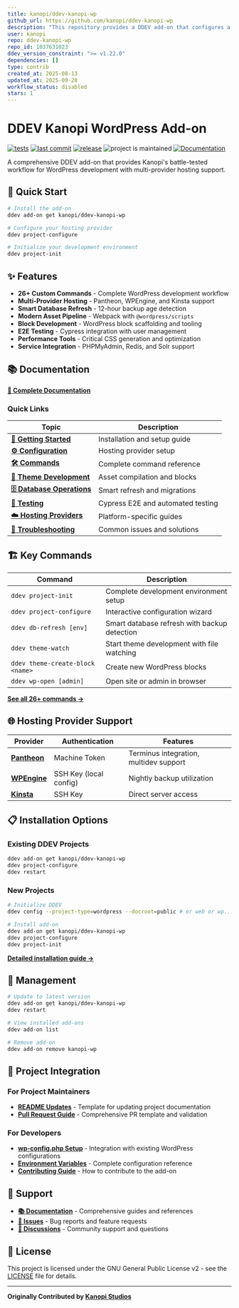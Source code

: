 ```yaml
---
title: kanopi/ddev-kanopi-wp
github_url: https://github.com/kanopi/ddev-kanopi-wp
description: "This repository provides a DDEV add-on that configures a WordPress development environment with Kanopi's standard tooling and workflows."
user: kanopi
repo: ddev-kanopi-wp
repo_id: 1037631023
ddev_version_constraint: ">= v1.22.0"
dependencies: []
type: contrib
created_at: 2025-08-13
updated_at: 2025-09-28
workflow_status: disabled
stars: 1
---
```


# DDEV Kanopi WordPress Add-on

[![tests](https://github.com/kanopi/ddev-kanopi-wp/actions/workflows/test.yml/badge.svg?branch=main)](https://github.com/kanopi/ddev-kanopi-wp/actions/workflows/test.yml?query=branch%3Amain)
[![last commit](https://img.shields.io/github/last-commit/kanopi/ddev-kanopi-wp)](https://github.com/kanopi/ddev-kanopi-wp/commits)
[![release](https://img.shields.io/github/v/release/kanopi/ddev-kanopi-wp)](https://github.com/kanopi/ddev-kanopi-wp/releases/latest)
![project is maintained](https://img.shields.io/maintenance/yes/2025.svg)
[![Documentation](https://img.shields.io/badge/docs-mkdocs-blue.svg)](https://kanopi.github.io/ddev-kanopi-wp/)

A comprehensive DDEV add-on that provides Kanopi's battle-tested workflow for WordPress development with multi-provider hosting support.

## 🚀 Quick Start

```bash
# Install the add-on
ddev add-on get kanopi/ddev-kanopi-wp

# Configure your hosting provider
ddev project-configure

# Initialize your development environment
ddev project-init
```

## ✨ Features

- **26+ Custom Commands** - Complete WordPress development workflow
- **Multi-Provider Hosting** - Pantheon, WPEngine, and Kinsta support
- **Smart Database Refresh** - 12-hour backup age detection
- **Modern Asset Pipeline** - Webpack with `@wordpress/scripts`
- **Block Development** - WordPress block scaffolding and tooling
- **E2E Testing** - Cypress integration with user management
- **Performance Tools** - Critical CSS generation and optimization
- **Service Integration** - PHPMyAdmin, Redis, and Solr support

## 📚 Documentation

**[📖 Complete Documentation](https://kanopi.github.io/ddev-kanopi-wp/)**

### Quick Links

| Topic | Description |
|-------|-------------|
| **[🏁 Getting Started](https://kanopi.github.io/ddev-kanopi-wp/installation/)** | Installation and setup guide |
| **[⚙️ Configuration](https://kanopi.github.io/ddev-kanopi-wp/configuration/)** | Hosting provider setup |
| **[🛠 Commands](https://kanopi.github.io/ddev-kanopi-wp/commands/)** | Complete command reference |
| **[🎨 Theme Development](https://kanopi.github.io/ddev-kanopi-wp/theme-development/)** | Asset compilation and blocks |
| **[🗄 Database Operations](https://kanopi.github.io/ddev-kanopi-wp/database-operations/)** | Smart refresh and migrations |
| **[🧪 Testing](https://kanopi.github.io/ddev-kanopi-wp/testing/)** | Cypress E2E and automated testing |
| **[☁️ Hosting Providers](https://kanopi.github.io/ddev-kanopi-wp/hosting-providers/)** | Platform-specific guides |
| **[🔧 Troubleshooting](https://kanopi.github.io/ddev-kanopi-wp/troubleshooting/)** | Common issues and solutions |

## 🏗 Key Commands

| Command | Description |
|---------|-------------|
| `ddev project-init` | Complete development environment setup |
| `ddev project-configure` | Interactive configuration wizard |
| `ddev db-refresh [env]` | Smart database refresh with backup detection |
| `ddev theme-watch` | Start theme development with file watching |
| `ddev theme-create-block <name>` | Create new WordPress blocks |
| `ddev wp-open [admin]` | Open site or admin in browser |

[**See all 26+ commands →**](https://kanopi.github.io/ddev-kanopi-wp/commands/)

## 🌐 Hosting Provider Support

| Provider | Authentication | Features |
|----------|---------------|----------|
| **[Pantheon](https://kanopi.github.io/ddev-kanopi-wp/providers/pantheon/)** | Machine Token | Terminus integration, multidev support |
| **[WPEngine](https://kanopi.github.io/ddev-kanopi-wp/providers/wpengine/)** | SSH Key (local config) | Nightly backup utilization |
| **[Kinsta](https://kanopi.github.io/ddev-kanopi-wp/providers/kinsta/)** | SSH Key | Direct server access |

## 📋 Installation Options

### Existing DDEV Projects
```bash
ddev add-on get kanopi/ddev-kanopi-wp
ddev project-configure
ddev restart
```

### New Projects
```bash
# Initialize DDEV
ddev config --project-type=wordpress --docroot=public # or web or wp...

# Install add-on
ddev add-on get kanopi/ddev-kanopi-wp
ddev project-configure
ddev project-init
```

[**Detailed installation guide →**](https://kanopi.github.io/ddev-kanopi-wp/installation/)

## 🔧 Management

```bash
# Update to latest version
ddev add-on get kanopi/ddev-kanopi-wp
ddev restart

# View installed add-ons
ddev add-on list

# Remove add-on
ddev add-on remove kanopi-wp
```

## 📖 Project Integration

### For Project Maintainers

- **[README Updates](https://kanopi.github.io/ddev-kanopi-wp/readme-updates/)** - Template for updating project documentation
- **[Pull Request Guide](https://kanopi.github.io/ddev-kanopi-wp/pull-requests/)** - Comprehensive PR template and validation

### For Developers

- **[wp-config.php Setup](https://kanopi.github.io/ddev-kanopi-wp/wp-config-setup/)** - Integration with existing WordPress configurations
- **[Environment Variables](https://kanopi.github.io/ddev-kanopi-wp/environment-variables/)** - Complete configuration reference
- **[Contributing Guide](https://kanopi.github.io/ddev-kanopi-wp/contributing/)** - How to contribute to the add-on

## 🤝 Support

- **[📚 Documentation](https://kanopi.github.io/ddev-kanopi-wp/)** - Comprehensive guides and references
- **[🐛 Issues](https://github.com/kanopi/ddev-kanopi-wp/issues)** - Bug reports and feature requests
- **[💬 Discussions](https://github.com/kanopi/ddev-kanopi-wp/discussions)** - Community support and questions

## 📄 License

This project is licensed under the GNU General Public License v2 - see the [LICENSE](https://github.com/kanopi/ddev-kanopi-wp/blob/main/LICENSE) file for details.

---

**Originally Contributed by [Kanopi Studios](https://kanopi.com)**
